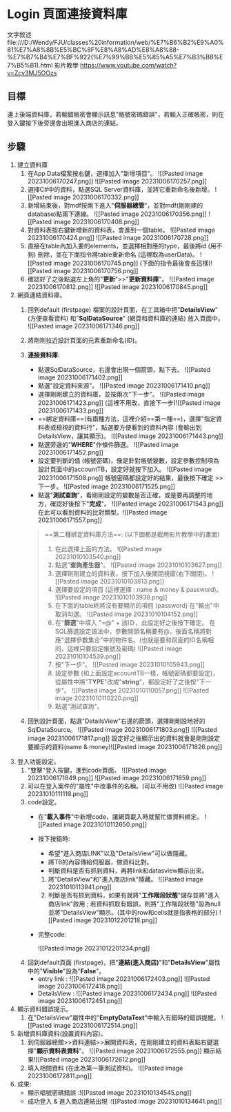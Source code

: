 # Login 頁面連接資料庫

文字敘述 file:///D:/Wendy/FJU/classes%20information/web/%E7%B6%B2%E9%A0%81%E7%A8%8B%E5%BC%8F%E8%A8%AD%E8%A8%88-%E7%B7%B4%E7%BF%922(%E7%99%BB%E5%85%A5%E7%B3%BB%E7%B5%B1).html
影片教學 https://www.youtube.com/watch?v=Zcv3MJ5OOzs

## 目標

連上後端資料庫，若輸錯帳密會顯示訊息"帳號密碼錯誤"，若輸入正確帳密，則在登入鍵按下後旁邊會出現進入商店的連結。

## 步驟

1. 建立資料庫
	1. 在App Data檔案按右鍵，選擇加入"新增項目"。
		![[Pasted image 20231006170247.png]]
		![[Pasted image 20231006170257.png]]
	2. 選擇C#中的資料，點選SQL Server資料庫，並將它重新命名後新增。
		![[Pasted image 20231006170332.png]]
	3. 新增結束後，對mdf按兩下進入"**伺服器總管**"，並對mdf(剛剛建的database)點兩下連線。
		![[Pasted image 20231006170356.png]]
		![[Pasted image 20231006170408.png]]
	4. 對資料表按右鍵新增新的資料表，會進到一個table。
		![[Pasted image 20231006170424.png]]
		![[Pasted image 20231006170728.png]]
	5.  直接在table內加入要的elements，並選擇相對應的type，最後將id (用不到) 刪除，並在下面指令將table重新命名 (這裡取為userData)。
		![[Pasted image 20231006170745.png]]
		(下面的指令最後會長這樣)![[Pasted image 20231006170756.png]]
	6. 確認好了之後點選左上角的"**更新**">>"**更新資料庫**"。
		![[Pasted image 20231006170812.png]]
		![[Pasted image 20231006170845.png]]
2. 網頁連結資料庫。
	1. 回到default (firstpage) 檔案的設計頁面，在工具箱中把"**DetailsView**" (方便查看資料) 和"**SqlDataSource**" (網頁和資料庫的連結) 放入頁面中。
		![[Pasted image 20231006171346.png]]
	2. 將剛剛拉近設計頁面的元素重新命名(ID)。
	3. **連接資料庫**: 
		* 點選SqlDataSource，右邊會出現一個箭頭，點下去。
			![[Pasted image 20231006171402.png]]
		* 點選"設定資料來源"。
			![[Pasted image 20231006171410.png]]
		* 選擇剛剛建立的資料庫，並按兩次"下一步"。
			![[Pasted image 20231006171423.png]]
			(這裡不用改，直接下一步)![[Pasted image 20231006171433.png]]
		* ==綁定資料庫==(有兩種方法，這裡介紹==第一種==)，選擇"指定資料表或檢視的資料行"，點選要方便看到的資料內容 (會輸出到DetailsView，讓其顯示)。
			![[Pasted image 20231006171443.png]]
		* 點選旁邊的"**WHERE**"作條件篩選。
			![[Pasted image 20231006171452.png]]
		* 設定要判斷的值 (帳號密碼)，像是針對帳號變數，設定參數控制項為設計頁面中的accountTB，設定好就按下加入。
			![[Pasted image 20231006171508.png]]
			帳號密碼都設定好的結果，最後按下確定 >> 下一步。
			![[Pasted image 20231006171525.png]]
		* 點選"**測試查詢**"，看剛剛設定的變數是否正確，或是要再調整的地方，確認好後按下"**完成**"。
			![[Pasted image 20231006171543.png]]
			在此可以看到資料的比對類型。![[Pasted image 20231006171557.png]]
		> 	==第二種綁定資料庫方法==: (以下圖都是截用影片教學中的畫面)
		> 	1. 在此選擇上面的方法。
		> 		![[Pasted image 20231010103540.png]]
		> 	2. 點選"**查詢產生器**"。
		> 		![[Pasted image 20231010103627.png]]
		> 	3. 選擇剛剛建立的資料表，按下加入後關閉視窗(右下關閉)。
		> 		![[Pasted image 20231010103813.png]]
		> 	4. 選擇要設定的項目 (這裡選擇 : name & money & password)。
		> 		![[Pasted image 20231010103938.png]]
		> 	5. 在下面的table終將沒有要顯示的項目 (password) 在"輸出"中取消勾選。
		> 		![[Pasted image 20231010104152.png]]
		> 	6. 在"**篩選**"中填入 "=@" + 該IＤ，此設定好之後按下確定。
		> 		在SQL篩選設定語法中，參數開頭名稱要有@，後面名稱將對應"選擇參數集合"中的物件名。(也就是要和前面的ID名稱相同，這裡只要設定帳號及密碼)
		> 		![[Pasted image 20231010104539.png]]
		> 	7. 按"下一步"。
		> 		![[Pasted image 20231010105943.png]]
		> 	8. 設定參數 (和上面設定accountTB一樣，帳號密碼都要設定)，從屬性中將"**TYPE**"改成"**string**"，都設定好了之後按"下一步"。
		> 		![[Pasted image 20231010110057.png]]
		> 		![[Pasted image 20231010110220.png]]
		> 	9. 點選"測試查詢"。

	4. 回到設計頁面，點選"DetailsView"右邊的箭頭，選擇剛剛設地好的SqlDataSource。
		![[Pasted image 20231006171803.png]]
		![[Pasted image 20231006171817.png]]
		設定好之後顯示出的資料就會是剛剛設定要顯示的資料(name & money)![[Pasted image 20231006171826.png]]
3. 登入功能設定。
	1. "雙擊"登入按鍵，進到code頁面。
		![[Pasted image 20231006171849.png]]
		![[Pasted image 20231006171859.png]]
	2. 可以在登入案件的"屬性"中改事件的名稱。(可以不用改)
		![[Pasted image 20231010111119.png]]
	3. code設定。
		* 在"**載入事件**"中新增code，讓網頁載入時就幫忙做資料綁定。
			![[Pasted image 20231010112650.png]]
		* 按下按鈕時:
			* 希望"進入商店LINK"以及"DetailsView"可以做隱藏。
			* 將TB的內容傳給伺服器，做資料比對。
			*  判斷資料是否有抓到資料，再將link和datasview顯示出來。
			1. 將"DetailsView"和"進入商店link"隱藏。
				![[Pasted image 20231010113941.png]]
			2. 判斷是否有抓到資料，如果有就將"**工作階段狀態**"儲存並將"進入商店link"啟用 ; 若資料抓取有錯誤，則將"工作階段狀態"設為null並將"DetailsView"顯示。(其中的row和cells就是指表格的部分)
				![[Pasted image 20231012201218.png]]
		* 完整code:
			
			![[Pasted image 20231012201234.png]]
	4. 回到default頁面 (firstpage)，把"**連結(進入商店)**"和"**DetailsView**"屬性中的"**Visible**"設為"**False**"。
		* entry link :
			![[Pasted image 20231006172403.png]]
			![[Pasted image 20231006172418.png]]
		* DetailsView : 
			![[Pasted image 20231006172434.png]]
			![[Pasted image 20231006172451.png]]
4.  顯示資料錯誤提示。
	1. 在"DetailsView"屬性中的"**EmptyDataText**"中輸入有錯時的錯誤提醒。
		![[Pasted image 20231006172514.png]]
5. 新增資料庫資料(設置資料內容)。
	1. 到伺服器總館>>資料連結>>展開資料表，在剛剛建立的資料表點右鍵選擇"**顯示資料表資料**"。
		![[Pasted image 20231006172555.png]]
		顯示結果![[Pasted image 20231006172612.png]]
	2. 填入相關資料 (在此為第一筆測試資料)。
		![[Pasted image 20231006172811.png]]
6. 成果:
	* 顯示唱號密碼錯誤 :![[Pasted image 20231010134545.png]]
	* 成功登入 & 進入商店連結出現 :![[Pasted image 20231010134641.png]]